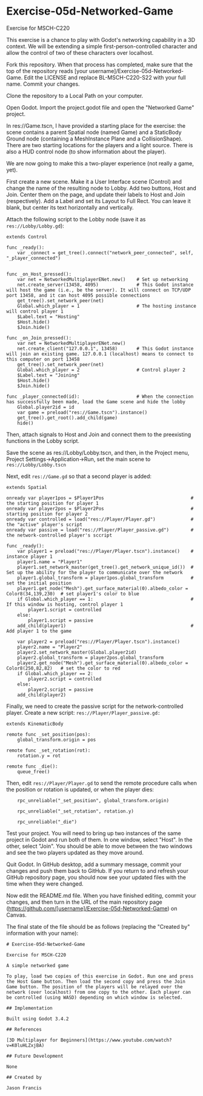 # Exercise-05d-Networked-Game

Exercise for MSCH-C220

This exercise is a chance to play with Godot's networking capability in a 3D context. We will be extending a simple first-person-controlled character and allow the control of two of these characters over localhost.

Fork this repository. When that process has completed, make sure that the top of the repository reads [your username]/Exercise-05d-Networked-Game. Edit the LICENSE and replace BL-MSCH-C220-S22 with your full name. Commit your changes.

Clone the repository to a Local Path on your computer.

Open Godot. Import the project.godot file and open the "Networked Game" project.

In res://Game.tscn, I have provided a starting place for the exercise: the scene contains a parent Spatial node (named Game) and a StaticBody Ground node (containing a MeshInstance Plane and a CollisionShape). There are two starting locations for the players and a light source. There is also a HUD control node (to show information about the player).

We are now going to make this a two-player experience (not really a game, yet).

First create a new scene. Make it a User Interface scene (Control) and change the name of the resulting node to Lobby. Add two buttons, Host and Join. Center them on the page, and update their labels to Host and Join (respectively). Add a Label and set its Layout to Full Rect. You can leave it blank, but center its text horizontally and vertically.

Attach the following script to the Lobby node (save it as `res://Lobby/Lobby.gd`):
```
extends Control

func _ready():
	var _connect = get_tree().connect("network_peer_connected", self, "_player_connected")


func _on_Host_pressed():
	var net = NetworkedMultiplayerENet.new()	# Set up networking
	net.create_server(13458, 4095)				# This Godot instance will host the game (i.e., be the server). It will connect on TCP/UDP port 13458, and it can host 4095 possible connections
	get_tree().set_network_peer(net)
	Global.which_player = 1						# The hosting instance will control player 1 
	$Label.text = "Hosting"
	$Host.hide()
	$Join.hide()

func _on_Join_pressed():
	var net = NetworkedMultiplayerENet.new()
	net.create_client("127.0.0.1", 13458)		# This Godot instance will join an existing game. 127.0.0.1 (localhost) means to connect to this computer on port 13458
	get_tree().set_network_peer(net)
	Global.which_player = 2						# Control player 2
	$Label.text = "Joining"
	$Host.hide()
	$Join.hide()

func _player_connected(id):						# When the connection has successfully been made, load the Game scene and hide the lobby
	Global.player2id = id
	var game = preload("res://Game.tscn").instance()
	get_tree().get_root().add_child(game)
	hide()

```

Then, attach signals to Host and Join and connect them to the preexisting functions in the Lobby script.

Save the scene as res://Lobby/Lobby.tscn, and then, in the Project menu, Project Settings->Application->Run, set the main scene to `res://Lobby/Lobby.tscn`

Next, edit `res://Game.gd` so that a second player is added:
```
extends Spatial

onready var player1pos = $Player1Pos								# the starting position for player 1
onready var player2pos = $Player2Pos								# starting position for player 2
onready var controlled = load("res://Player/Player.gd")				# the "active" player's script
onready var passive = load("res://Player/Player_passive.gd")		# the network-controlled player's sccript

func _ready():
	var player1 = preload("res://Player/Player.tscn").instance()	# instance player 1
	player1.name = "Player1"
	player1.set_network_master(get_tree().get_network_unique_id())	# Set up the ability for the player to communicate over the network
	player1.global_transform = player1pos.global_transform			# set the initial position
	player1.get_node("Mesh").get_surface_material(0).albedo_color = Color8(34,139,230)	# set player1's color to blue
	if Global.which_player == 1:									# If this window is hosting, control player 1
		player1.script = controlled
	else:
		player1.script = passive
	add_child(player1)												# Add player 1 to the game
	
	var player2 = preload("res://Player/Player.tscn").instance()
	player2.name = "Player2"
	player2.set_network_master(Global.player2id)
	player2.global_transform = player2pos.global_transform
	player2.get_node("Mesh").get_surface_material(0).albedo_color = Color8(250,82,82)	# set the color to red
	if Global.which_player == 2:
		player2.script = controlled
	else:
		player2.script = passive
	add_child(player2)

```

Finally, we need to create the passive script for the network-controlled player. Create a new script: `res://Player/Player_passive.gd:`
```
extends KinematicBody
		
remote func _set_position(pos):
	global_transform.origin = pos

remote func _set_rotation(rot):
	rotation.y = rot

remote func _die():
	queue_free()
```

Then, edit `res://Player/Player.gd` to send the remote procedure calls when the position or rotation is updated, or when the player dies:
```
	rpc_unreliable("_set_position", global_transform.origin)
```
```
	rpc_unreliable("_set_rotation", rotation.y)
```
```
	rpc_unreliable("_die")
```

Test your project. You will need to bring up two instances of the same project in Godot and run both of them. In one window, select "Host". In the other, select "Join". You should be able to move between the two windows and see the two players updated as they move around.

Quit Godot. In GitHub desktop, add a summary message, commit your changes and push them back to GitHub. If you return to and refresh your GitHub repository page, you should now see your updated files with the time when they were changed.

Now edit the README.md file. When you have finished editing, commit your changes, and then turn in the URL of the main repository page (https://github.com/[username]/Exercise-05d-Networked-Game) on Canvas.

The final state of the file should be as follows (replacing the "Created by" information with your name):
```
# Exercise-05d-Networked-Game

Exercise for MSCH-C220

A simple networked game

To play, load two copies of this exercise in Godot. Run one and press the Host Game button. Then load the second copy and press the Join Game button. The position of the players will be relayed over the network (over localhost) from one copy to the other. Each player can be controlled (using WASD) depending on which window is selected.

## Implementation

Built using Godot 3.4.2

## References

[3D Multiplayer for Beginners](https://www.youtube.com/watch?v=K0luHLZxjBA)

## Future Development

None

## Created by 

Jason Francis
```
